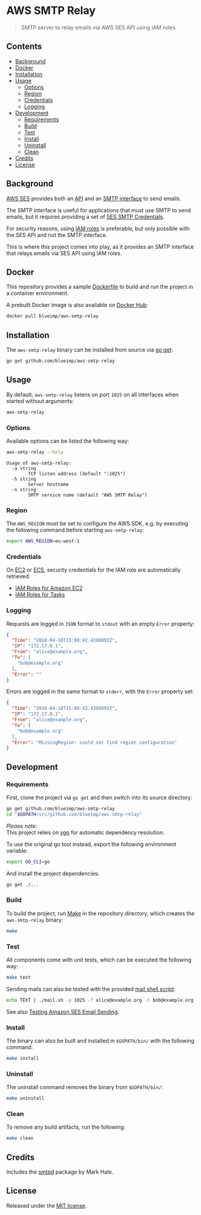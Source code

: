 # AWS SMTP Relay
> SMTP server to relay emails via AWS SES API using IAM roles.

## Contents
- [Background](#background)
- [Docker](#docker)
- [Installation](#installation)
- [Usage](#usage)
  * [Options](#options)
  * [Region](#region)
  * [Credentials](#credentials)
  * [Logging](#logging)
- [Development](#development)
  * [Requirements](#requirements)
  * [Build](#build)
  * [Test](#test)
  * [Install](#install)
  * [Uninstall](#uninstall)
  * [Clean](#clean)
- [Credits](#credits)
- [License](#license)

## Background
[AWS SES](https://docs.aws.amazon.com/ses/latest/DeveloperGuide/Welcome.html)
provides both an
[API](https://docs.aws.amazon.com/ses/latest/DeveloperGuide/send-email-api.html)
and an [SMTP interface](https://docs.aws.amazon.com/ses/latest/DeveloperGuide/send-email-smtp.html)
to send emails.

The SMTP interface is useful for applications that must use SMTP to send emails,
but it requires providing a set of
[SES SMTP Credentials](https://docs.aws.amazon.com/ses/latest/DeveloperGuide/smtp-credentials.html).

For security reasons, using
[IAM roles](https://docs.aws.amazon.com/IAM/latest/UserGuide/id_roles.html)
is preferable, but only possible with the SES API and not the SMTP interface.

This is where this project comes into play, as it provides an SMTP interface
that relays emails via SES API using IAM roles.

## Docker
This repository provides a sample [Dockerfile](Dockerfile) to build and run the
project in a container environment.

A prebuilt Docker image is also available on
[Docker Hub](https://hub.docker.com/r/blueimp/aws-smtp-relay/):

```sh
docker pull blueimp/aws-smtp-relay
```

## Installation
The `aws-smtp-relay` binary can be installed from source via
[go get](https://golang.org/cmd/go/):

```sh
go get github.com/blueimp/aws-smtp-relay
```

## Usage
By default, `aws-smtp-relay` listens on port `1025` on all interfaces when
started without arguments:

```sh
aws-smtp-relay
```

### Options
Available options can be listed the following way:

```sh
aws-smtp-relay --help
```

```
Usage of aws-smtp-relay:
  -a string
    	TCP listen address (default ":1025")
  -h string
    	Server hostname
  -n string
    	SMTP service name (default "AWS SMTP Relay")
```

### Region
The `AWS_REGION` must be set to configure the AWS SDK, e.g. by executing the
following command before starting `aws-smtp-relay`:

```sh
export AWS_REGION=eu-west-1
```

### Credentials
On [EC2](https://docs.aws.amazon.com/AWSEC2/latest/UserGuide/concepts.html) or
[ECS](https://docs.aws.amazon.com/AmazonECS/latest/developerguide/Welcome.html),
security credentials for the IAM role are automatically retrieved:

* [IAM Roles for Amazon EC2](https://docs.aws.amazon.com/AWSEC2/latest/UserGuide/iam-roles-for-amazon-ec2.html)
* [IAM Roles for Tasks](https://docs.aws.amazon.com/AmazonECS/latest/developerguide/task-iam-roles.html)

### Logging
Requests are logged in `JSON` format to `stdout` with an empty `Error` property:

```json
{
  "Time": "2018-04-18T15:08:42.4388893Z",
  "IP": "172.17.0.1",
  "From": "alice@example.org",
  "To": [
    "bob@example.org"
  ],
  "Error": ""
}
```

Errors are logged in the same format to `stderr`, with the `Error` property set:

```json
{
  "Time": "2018-04-18T15:08:42.4388893Z",
  "IP": "172.17.0.1",
  "From": "alice@example.org",
  "To": [
    "bob@example.org"
  ],
  "Error": "MissingRegion: could not find region configuration"
}
```

## Development

### Requirements
First, clone the project via `go get` and then switch into its source directory:

```sh
go get github.com/blueimp/aws-smtp-relay
cd "$GOPATH/src/github.com/blueimp/aws-smtp-relay"
```

*Please note:*  
This project relies on [vgo](https://github.com/golang/go/wiki/vgo) for
automatic dependency resolution.

To use the original go tool instead, export the following environment variable:

```sh
export GO_CLI=go
```

And install the project dependencies:

```sh
go get ./...
```

### Build
To build the project, run
[Make](https://en.wikipedia.org/wiki/Make_\(software\)) in the repository
directory, which creates the `aws-smtp-relay` binary:

```sh
make
```

### Test
All components come with unit tests, which can be executed the following way:

```sh
make test
```

Sending mails can also be tested with the provided [mail shell script](mail.sh):

```sh
echo TEXT | ./mail.sh -p 1025 -f alice@example.org -t bob@example.org
```

See also
[Testing Amazon SES Email Sending](https://docs.aws.amazon.com/ses/latest/DeveloperGuide/mailbox-simulator.html).

### Install
The binary can also be built and installed in `$GOPATH/bin/` with the following
command:

```sh
make install
```

### Uninstall
The uninstall command removes the binary from `$GOPATH/bin/`:

```sh
make uninstall
```

### Clean
To remove any build artifacts, run the following:

```sh
make clean
```

## Credits
Includes the [smtpd](https://github.com/mhale/smtpd) package by Mark Hale.

## License
Released under the [MIT license](LICENSE.txt).
